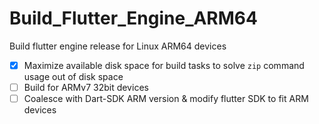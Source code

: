 # Build_Flutter_Engine_ARM64

Build flutter engine release for Linux ARM64 devices

- [x] Maximize available disk space for build tasks to solve `zip` command usage out of disk space
- [ ] Build for ARMv7 32bit devices
- [ ] Coalesce with Dart-SDK ARM version & modify flutter SDK to fit ARM devices
